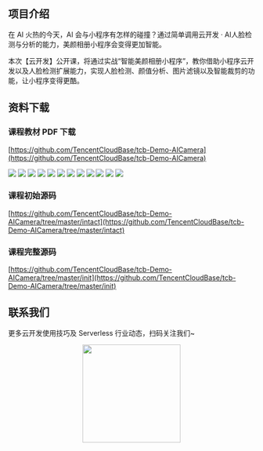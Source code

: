 ## 项目介绍

在 AI 火热的今天，AI 会与小程序有怎样的碰撞？通过简单调用云开发 · AI人脸检测与分析的能力，美颜相册小程序会变得更加智能。

本次【云开发】公开课，将通过实战“智能美颜相册小程序”，教你借助小程序云开发以及人脸检测扩展能力，实现人脸检测、颜值分析、图片滤镜以及智能裁剪的功能，让小程序变得更酷。

## 资料下载

### 课程教材 PDF 下载

[https://github.com/TencentCloudBase/tcb-Demo-AICamera](https://github.com/TencentCloudBase/tcb-Demo-AICamera)

![](https://puui.qpic.cn/vupload/0/20190807_1565142641087_8yd4e5c8ydd.png/0)
![](https://puui.qpic.cn/vupload/0/20190807_1565142890639_1eu746h019q.png/0)
![](https://puui.qpic.cn/vupload/0/20190807_1565143069087_cgm8se6fniq.png/0)
![](https://puui.qpic.cn/vupload/0/20190807_1565143260900_powg5jhmhac.png/0)
![](https://puui.qpic.cn/vupload/0/20190807_1565143445241_uwa1nfa1yda.png/0)
![](https://puui.qpic.cn/vupload/0/20190807_1565143570751_5y9dmgkjjk8.png/0)
![](https://puui.qpic.cn/vupload/0/20190807_1565143729348_hxunhrkb17e.png/0)
![](https://puui.qpic.cn/vupload/0/20190807_1565144070618_7zqxmljm9my.png/0)
![](https://puui.qpic.cn/vupload/0/20190807_1565144227711_lfg2w6n6mxi.png/0)
![](https://puui.qpic.cn/vupload/0/20190807_1565144376056_8ad6ivf0x3.png/0)
![](https://puui.qpic.cn/vupload/0/20190807_1565144489442_wfmuottsces.png/0)
![](https://puui.qpic.cn/vupload/0/20190807_1565144586429_l1lm6suloqm.png/0)

### 课程初始源码
[https://github.com/TencentCloudBase/tcb-Demo-AICamera/tree/master/intact](https://github.com/TencentCloudBase/tcb-Demo-AICamera/tree/master/intact)

### 课程完整源码
[https://github.com/TencentCloudBase/tcb-Demo-AICamera/tree/master/init](https://github.com/TencentCloudBase/tcb-Demo-AICamera/tree/master/init)


## 联系我们

更多云开发使用技巧及 Serverless 行业动态，扫码关注我们~

<p align="center">
    <img src="https://puui.qpic.cn/vupload/0/20190603_1559545575934_lettsbvkvdn.jpeg/0" width="200px">
</p>
